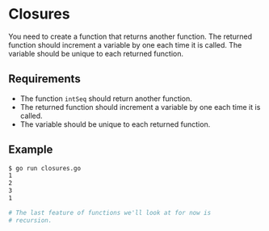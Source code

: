 # Closures

You need to create a function that returns another function. The returned function should increment a variable by one each time it is called. The variable should be unique to each returned function.

## Requirements

- The function `intSeq` should return another function.
- The returned function should increment a variable by one each time it is called.
- The variable should be unique to each returned function.

## Example

```sh
$ go run closures.go
1
2
3
1

# The last feature of functions we'll look at for now is
# recursion.
```
